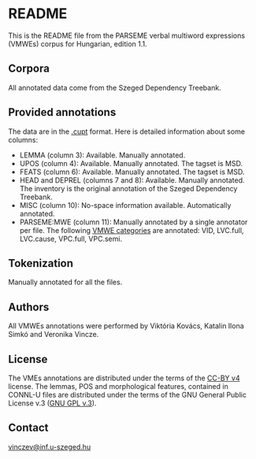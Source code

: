 README
======
This is the README file from the PARSEME verbal multiword expressions (VMWEs) corpus for Hungarian, edition 1.1.


Corpora
-------
All annotated data come from the Szeged Dependency Treebank.


Provided annotations
--------------------
The data are in the [.cupt](http://multiword.sourceforge.net/cupt-format) format. Here is detailed information about some columns:

* LEMMA (column 3): Available. Manually annotated.
* UPOS (column 4): Available. Manually annotated. The tagset is MSD.
* FEATS (column 6): Available. Manually annotated. The tagset is MSD.
* HEAD and DEPREL (columns 7 and 8): Available. Manually annotated. The inventory is the original annotation of the Szeged Dependency Treebank.
* MISC (column 10): No-space information available. Automatically annotated.
* PARSEME:MWE (column 11): Manually annotated by a single annotator per file. The following [VMWE categories](http://parsemefr.lif.univ-mrs.fr/parseme-st-guidelines/1.1/?page=030_Categories_of_VMWEs) are annotated: VID, LVC.full, LVC.cause, VPC.full, VPC.semi.


Tokenization
------------
Manually annotated for all the files.


Authors
----------
All VMWEs annotations were performed by Viktória Kovács, Katalin Ilona Simkó and Veronika Vincze.


License
----------
The VMEs annotations are distributed under the terms of the [CC-BY v4](https://creativecommons.org/licenses/by/4.0/) license.
The lemmas, POS and morphological features, contained in CONNL-U files are distributed under the terms of the GNU General Public License v.3 ([GNU GPL v.3](https://www.gnu.org/licenses/gpl.html)).


Contact
----------
vinczev@inf.u-szeged.hu
